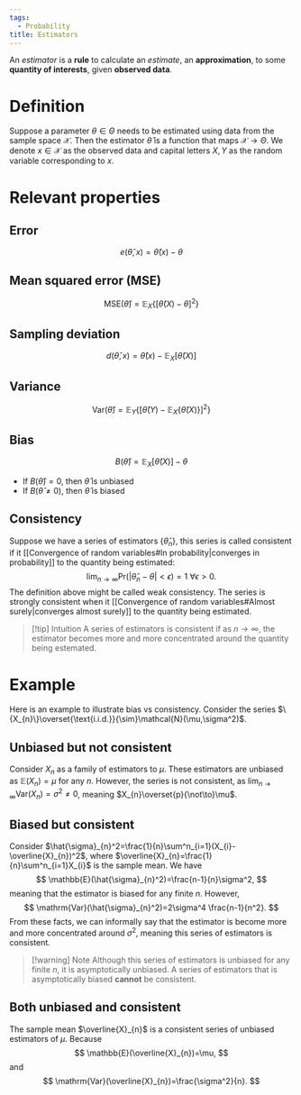 ```yaml
---
tags:
  - Probability
title: Estimators
---
```


An *estimator*  is a **rule** to calculate an *estimate*, an **approximation**, to some **quantity of interests**, given **observed data**.

# Definition

Suppose a parameter $\theta \in\Theta$ needs to be estimated using data from the sample space $\mathcal{X}$. Then the estimator $\hat{\theta}$  is a function that maps $\mathcal{X}\to \Theta$. We denote $x\in\mathcal{X}$ as the observed data and capital letters $X,Y$ as the random variable corresponding to $x$. 

# Relevant properties

## Error

$$
e(\hat{\theta},x)=\hat{\theta}(x)-\theta
$$

## Mean squared error (MSE)

$$
\mathrm{MSE}(\hat{\theta})=\mathbb{E}_{X}\left\{\left[\hat{\theta}(X)-\theta\right]^2 \right\}
$$

## Sampling deviation

$$
d(\hat{\theta},x)=\hat{\theta}(x)-\mathbb{E}_{X}\left[\hat{\theta}(X)\right] 
$$

## Variance


$$
\mathrm{Var}(\hat{\theta})=\mathbb{E}_{Y}\left\{\left[\hat{\theta}(Y)-\mathbb{E}_{X}\left\{\hat{\theta}(X)\right\}\right]^2\right\} 
$$

## Bias 

$$B(\hat{\theta})=\mathbb{E}_{X}\left[\hat{\theta}(X)\right]-\theta$$
* If $B(\hat{\theta})=0$, then $\hat{\theta}$ is unbiased
* If $B(\hat{\theta}\neq 0)$, then $\hat{\theta}$ is biased

## Consistency

Suppose we have a series of estimators $\{\hat{\theta}_{n}\}$, this series is called consistent if it [[Convergence of random variables#In probability|converges in probability]] to the quantity being estimated:
$$
\lim_{n\to \infty} \mathrm{Pr}(|\hat{\theta}_{n}-\theta|<\epsilon)=1\ \forall \epsilon>0.
$$
The definition above might be called weak consistency. The series is strongly consistent when it [[Convergence of random variables#Almost surely|converges almost surely]] to the quantity being estimated.

> [!tip] Intuition
> A series of estimators is consistent if as $n\to \infty$, the estimator becomes more and more concentrated around the quantity being estemated.

# Example

Here is an example to illustrate bias vs consistency. Consider the series $\{X_{n}\}\overset{\text{i.i.d.}}{\sim}\mathcal{N}(\mu,\sigma^2)$.

## Unbiased but not consistent

Consider $X_{n}$ as a family of estimators to $\mu$. These estimators are unbiased as $\mathbb{E}(X_{n})=\mu$ for any $n$. However, the series is not consistent, as $\lim_{n\to \infty}\mathrm{Var}(X_{n})=\sigma^2\neq 0$, meaning $X_{n}\overset{p}{\not\to}\mu$.

## Biased but consistent

Consider $\hat{\sigma}_{n}^2=\frac{1}{n}\sum^n_{i=1}(X_{i}-\overline{X}_{n})^2$, where $\overline{X}_{n}=\frac{1}{n}\sum^n_{i=1}X_{i}$ is the sample mean. We have
$$
\mathbb{E}(\hat{\sigma}_{n}^2)=\frac{n-1}{n}\sigma^2,
$$
meaning that the estimator is biased for any finite $n$. However,
$$
\mathrm{Var}(\hat{\sigma}_{n}^2)=2\sigma^4 \frac{n-1}{n^2}.
$$
From these facts, we can informally say that the estimator is become more and more concentrated around $\sigma^2$, meaning this series of estimators is consistent.

> [!warning] Note
> Although this series of estimators is unbiased for any finite $n$, it is asymptotically unbiased. A series of estimators that is asymptotically biased **cannot** be consistent.

## Both unbiased and consistent

The sample mean $\overline{X}_{n}$ is a consistent series of unbiased estimators of $\mu$. Because
$$
\mathbb{E}(\overline{X}_{n})=\mu,
$$
and
$$
\mathrm{Var}(\overline{X}_{n})=\frac{\sigma^2}{n}.
$$
